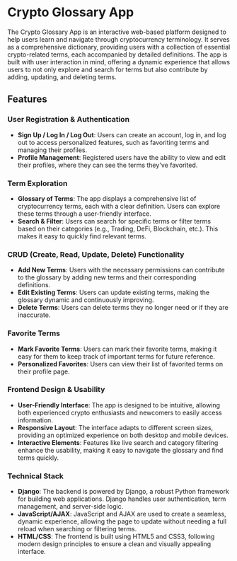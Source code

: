 # Crypto Glossary App

The Crypto Glossary App is an interactive web-based platform designed to help users learn and navigate through cryptocurrency terminology. It serves as a comprehensive dictionary, providing users with a collection of essential crypto-related terms, each accompanied by detailed definitions. The app is built with user interaction in mind, offering a dynamic experience that allows users to not only explore and search for terms but also contribute by adding, updating, and deleting terms.

## Features

### User Registration & Authentication
- **Sign Up / Log In / Log Out**: Users can create an account, log in, and log out to access personalized features, such as favoriting terms and managing their profiles.
- **Profile Management**: Registered users have the ability to view and edit their profiles, where they can see the terms they've favorited.

### Term Exploration
- **Glossary of Terms**: The app displays a comprehensive list of cryptocurrency terms, each with a clear definition. Users can explore these terms through a user-friendly interface.
- **Search & Filter**: Users can search for specific terms or filter terms based on their categories (e.g., Trading, DeFi, Blockchain, etc.). This makes it easy to quickly find relevant terms.

### CRUD (Create, Read, Update, Delete) Functionality
- **Add New Terms**: Users with the necessary permissions can contribute to the glossary by adding new terms and their corresponding definitions.
- **Edit Existing Terms**: Users can update existing terms, making the glossary dynamic and continuously improving.
- **Delete Terms**: Users can delete terms they no longer need or if they are inaccurate.

### Favorite Terms
- **Mark Favorite Terms**: Users can mark their favorite terms, making it easy for them to keep track of important terms for future reference.
- **Personalized Favorites**: Users can view their list of favorited terms on their profile page.

### Frontend Design & Usability
- **User-Friendly Interface**: The app is designed to be intuitive, allowing both experienced crypto enthusiasts and newcomers to easily access information.
- **Responsive Layout**: The interface adapts to different screen sizes, providing an optimized experience on both desktop and mobile devices.
- **Interactive Elements**: Features like live search and category filtering enhance the usability, making it easy to navigate the glossary and find terms quickly.

### Technical Stack
- **Django**: The backend is powered by Django, a robust Python framework for building web applications. Django handles user authentication, term management, and server-side logic.
- **JavaScript/AJAX**: JavaScript and AJAX are used to create a seamless, dynamic experience, allowing the page to update without needing a full reload when searching or filtering terms.
- **HTML/CSS**: The frontend is built using HTML5 and CSS3, following modern design principles to ensure a clean and visually appealing interface.

